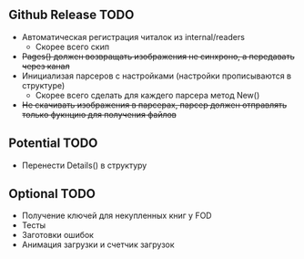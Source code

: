 ## Github Release TODO
* Автоматическая регистрация читалок из internal/readers
  * Скорее всего скип
* ~~Pages() должен возвращать изображения не синхроно, а передавать через канал~~
* Инициализая парсеров с настройками (настройки прописываются в структуре)
  * Скорее всего сделать для каждего парсера метод New()
* ~~Не скачивать изображения в парсерах, парсер должен отправлять только фукнцию для получения файлов~~

## Potential TODO
* Перенести Details() в структуру

## Optional TODO
* Получение ключей для некупленных книг у FOD
* Тесты
* Заготовки ошибок
* Анимация загрузки и счетчик загрузок
